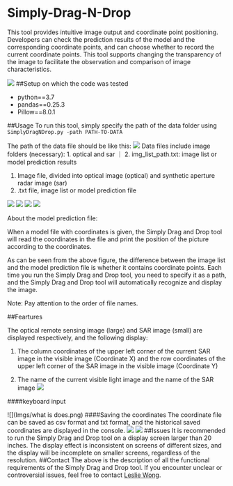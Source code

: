 # Simply-Drag-N-Drop
This tool provides intuitive image output and coordinate point positioning. Developers can check the prediction results of the model and the corresponding coordinate points, and can choose whether to record the current coordinate points. This tool supports changing the transparency of the image to facilitate the observation and comparison of image characteristics.

![](Imgs/image2020-11-17_15-52-45.png)
##Setup on which the code was tested
- python==3.7
- pandas==0.25.3
- Pillow==8.0.1

##Usage
To run this tool, simply specify the path of the data folder using
`SimplyDragNDrop.py -path PATH-TO-DATA`  

The path of the data file should be like this:
![](Imgs/image2020-11-18_15-5-10.png)
Data files include image folders (necessary): 1. optical and sar ｜ 2. img_list_path.txt: image list or model prediction results

1. Image file, divided into optical image (optical) and synthetic aperture radar image (sar) 
2. .txt file, image list or model prediction file

![](Imgs/opt.png)
![](Imgs/sar.png)
![](Imgs/list.png)
![](Imgs/cor.png)

About the model prediction file:

When a model file with coordinates is given, the Simply Drag and Drop tool will read the coordinates in the file and print the position of the picture according to the coordinates.

As can be seen from the above figure, the difference between the image list and the model prediction file is whether it contains coordinate points. Each time you run the Simply Drag and Drop tool, you need to specify it as a path, and the Simply Drag and Drop tool will automatically recognize and display the image.

Note: Pay attention to the order of file names.

##Feartures

The optical remote sensing image (large) and SAR image (small) are displayed respectively, and the following display:

1. The column coordinates of the upper left corner of the current SAR image in the visible image (Coordinate X) and the row coordinates of the upper left corner of the SAR image in the visible image (Coordinate Y)

2. The name of the current visible light image and the name of the SAR image
![](Imgs/image2020-11-17_15-52-45.png)

####keyboard input

![](Imgs/what is does.png)
####Saving the coordinates
The coordinate file can be saved as csv format and txt format, and the historical saved coordinates are displayed in the console.
![](Imgs/txt_save.png)
![](Imgs/csv_save.png)
##Issues
It is recommended to run the Simply Drag and Drop tool on a display screen larger than 20 inches. The display effect is inconsistent on screens of different sizes, and the display will be incomplete on smaller screens, regardless of the resolution.
##Contact
The above is the description of all the functional requirements of the Simply Drag and Drop tool. If you encounter unclear or controversial issues, feel free to contact [Leslie Wong](yushuowang@gmail.com).